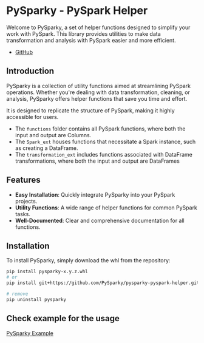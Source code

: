 # PySparky - PySpark Helper

Welcome to PySparky, a set of helper functions designed to simplify your work with PySpark. This library provides utilities to make data transformation and analysis with PySpark easier and more efficient.
- [GitHub](https://github.com/PySparky/pysparky-pyspark-helper)

## Introduction

PySparky is a collection of utility functions aimed at streamlining PySpark operations. Whether you're dealing with data transformation, cleaning, or analysis, PySparky offers helper functions that save you time and effort.

It is designed to replicate the structure of PySpark, making it highly accessible for users.

- The `functions` folder contains all PySpark functions, where both the input and output are Columns.
- The `Spark_ext`  houses functions that necessitate a Spark instance, such as creating a DataFrame.
- The `transformation_ext`  includes functions associated with DataFrame transformations, where both the input and output are DataFrames

## Features

- **Easy Installation**: Quickly integrate PySparky into your PySpark projects.
- **Utility Functions**: A wide range of helper functions for common PySpark tasks.
- **Well-Documented**: Clear and comprehensive documentation for all functions.

## Installation

To install PySparky, simply download the whl from the repository:

```sh
pip install pysparky-x.y.z.whl
# or
pip install git+https://github.com/PySparky/pysparky-pyspark-helper.git

# remove
pip uninstall pysparky
```

## Check example for the usage
[PySparky Example](https://github.com/PySparky/pysparky-pyspark-helper/tree/main/example)
